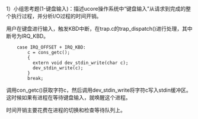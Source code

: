 
1）小组思考题(1-键盘输入)：描述ucore操作系统中“键盘输入”从请求到完成的整个执行过程，并分析I/O过程的时间开销。

用户在键盘进行输入，触发KBD中断，在trap.c的trap_dispatch()进行处理，其中断号为IRQ_KBD。

```
    case IRQ_OFFSET + IRQ_KBD:
        c = cons_getc();
        {
          extern void dev_stdin_write(char c);
          dev_stdin_write(c);
        }
        break;
```

调用con_getc()获取字符c，然后调用dev_stdin_write将字符c写入stdin缓冲区。 这时候如果有进程在等待键盘输入，就唤醒这个进程。

时间开销主要花费在进程的切换和检查等待队列上。